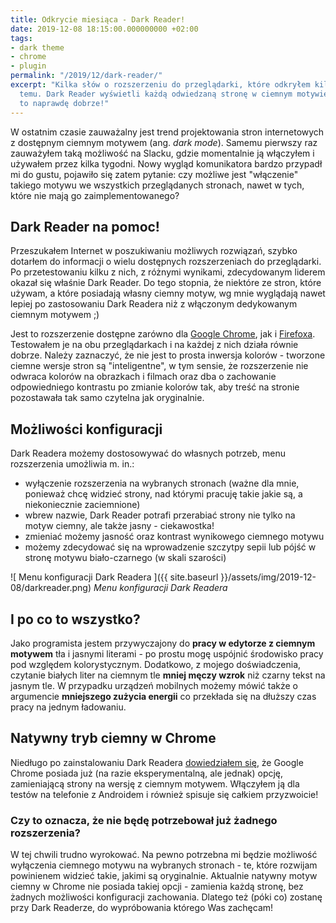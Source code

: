 ```yaml
---
title: Odkrycie miesiąca - Dark Reader!
date: 2019-12-08 18:15:00.000000000 +02:00
tags:
- dark theme
- chrome
- plugin
permalink: "/2019/12/dark-reader/"
excerpt: "Kilka słów o rozszerzeniu do przeglądarki, które odkryłem kilka dni
  temu. Dark Reader wyświetli każdą odwiedzaną stronę w ciemnym motywie. I robi
  to naprawdę dobrze!"
---
```


W ostatnim czasie zauważalny jest trend projektowania stron internetowych z
dostępnym ciemnym motywem (ang. *dark mode*). Samemu pierwszy raz zauważyłem
taką możliwość na Slacku, gdzie momentalnie ją włączyłem i używałem przez kilka
tygodni. Nowy wygląd komunikatora bardzo przypadł mi do gustu, pojawiło się
zatem pytanie: czy możliwe jest "włączenie" takiego motywu we wszystkich
przeglądanych stronach, nawet w tych, które nie mają go zaimplementowanego?

## Dark Reader na pomoc!

Przeszukałem Internet w poszukiwaniu możliwych rozwiązań, szybko dotarłem do
informacji o wielu dostępnych rozszerzeniach do przeglądarki. Po przetestowaniu
kilku z nich, z różnymi wynikami, zdecydowanym liderem okazał się właśnie Dark
Reader. Do tego stopnia, że niektóre ze stron, które używam, a które posiadają
własny ciemny motyw, wg mnie wyglądają nawet lepiej po zastosowaniu Dark Readera
niż z włączonym dedykowanym ciemnym motywem ;)

Jest to rozszerzenie dostępne zarówno dla
[Google Chrome](https://chrome.google.com/webstore/detail/dark-reader/eimadpbcbfnmbkopoojfekhnkhdbieeh),
jak i [Firefoxa](https://addons.mozilla.org/pl/firefox/addon/darkreader/).
Testowałem je na obu przeglądarkach i na każdej z nich działa równie dobrze.
Należy zaznaczyć, że nie jest to prosta inwersja kolorów - tworzone ciemne
wersje stron są "inteligentne", w tym sensie, że rozszerzenie nie odwraca
kolorów na obrazkach i filmach oraz dba o zachowanie odpowiedniego kontrastu po
zmianie kolorów tak, aby treść na stronie pozostawała tak samo czytelna jak
oryginalnie.

## Możliwości konfiguracji

Dark Readera możemy dostosowywać do własnych potrzeb, menu rozszerzenia
umożliwia m. in.:

- wyłączenie rozszerzenia na wybranych stronach (ważne dla mnie, ponieważ chcę
widzieć strony, nad którymi pracuję takie jakie są, a niekoniecznie zaciemnione)
- wbrew nazwie, Dark Reader potrafi przerabiać strony nie tylko na motyw ciemny,
ale także jasny - ciekawostka!
- zmieniać możemy jasność oraz kontrast wynikowego ciemnego motywu
- możemy zdecydować się na wprowadzenie szczytpy sepii lub pójść w stronę
motywu biało-czarnego (w skali szarości)

![
  Menu konfiguracji Dark Readera
]({{ site.baseurl }}/assets/img/2019-12-08/darkreader.png)
*Menu konfiguracji Dark Readera*

## I po co to wszystko?

Jako programista jestem przywyczajony do **pracy w edytorze z ciemnym motywem**
tła i jasnymi literami - po prostu mogę uspójnić środowisko pracy pod względem
kolorystycznym. Dodatkowo, z mojego doświadczenia, czytanie białych liter na
ciemnym tle **mniej męczy wzrok** niż czarny tekst na jasnym tle. W przypadku
urządzeń mobilnych możemy mówić także o argumencie
**mniejszego zużycia energii** co przekłada się na dłuższy czas pracy na jednym
ładowaniu.

## Natywny tryb ciemny w Chrome

Niedługo po zainstalowaniu Dark Readera
[dowiedziałem się](https://www.howtogeek.com/446198/how-to-force-dark-mode-on-every-website-in-google-chrome/),
że Google Chrome posiada już (na razie eksperymentalną, ale jednak) opcję,
zamieniającą strony na wersję z ciemnym motywem. Włączyłem ją dla testów na
telefonie z Androidem i również spisuje się całkiem przyzwoicie!

### Czy to oznacza, że nie będę potrzebował już żadnego rozszerzenia?

W tej chwili trudno wyrokować. Na pewno potrzebna mi będzie możliwość wyłączenia
ciemnego motywu na wybranych stronach - te, które rozwijam powinienem widzieć
takie, jakimi są oryginalnie. Aktualnie natywny motyw ciemny w Chrome nie
posiada takiej opcji - zamienia każdą stronę, bez żadnych możliwości
konfiguracji zachowania. Dlatego też (póki co) zostanę przy Dark Readerze, do
wypróbowania którego Was zachęcam!
